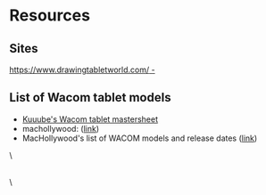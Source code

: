 # Resources

## Sites

[https://www.drawingtabletworld.com/ - ](https://www.drawingtabletworld.com/)

## List of Wacom tablet models

* [Kuuube's Wacom tablet mastersheet](kuuubes-wacom-tablet-mastersheet.md) &#x20;
* machollywood: ([link](https://machollywood.com/blogs/news/wacom-tablets-and-cintiqs-with-compatible-pens))&#x20;
*   MacHollywood's list of WACOM models and release dates ([link](https://machollywood.com/blogs/news/wacom-tablets-and-cintiqs-with-compatible-pens))











\


\
\


